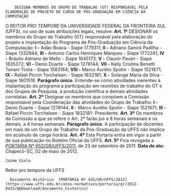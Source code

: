         DESIGNA MEMBROS DO GRUPO DE TRABALHO (GT) RESPONSÁVEL PELA ELABORAÇÃO DE PROJETO DE CURSO DE PÓS-GRADUAÇÃO EM CIÊNCIA DA COMPUTAÇÃO  

 O REITOR *PRO TEMPORE*  DA UNIVERSIDADE FEDERAL DA FRONTEIRA SUL (UFFS), no uso de suas atribuições legais, resolve:   **Art. 1º**  DESIGNAR os membros do Grupo de Trabalho (GT) responsável pela elaboração do projeto e implantação do Programa de Pós-Graduação em Ciência da Computação: **I -**  Adão Boava - Siape 1779311; **II -**  Adriano Sanick Padilha - Siape 1332944; **III -**  Antonio Carlos Henriques Marques - Siape 1772241; **IV -**  Bráulio Adriano de Mello - Siape 1645173; **V -**  Claunir Pavan - Siape 1835372; **VI -**  Denio Duarte - Siape 1278144; **VII -**  Kelly Cristina Benetti Tonani Tosta - Siape 1583184; **VIII -**  Marco Aurélio Spohn - Siape 1521671; **IX -**  Rafael Piccin Torchelsen - Siape 1832181; **X -**  Solange Maria da Silva - Siape 1801518. **Parágrafo único.**  Entende-se como atividades inerentes à implantação do programa a participação em reuniões de trabalho do GT e dos Grupos de Pesquisa, a produção científica e demais atividades correlatas.   **Art. 2º**  Designar os membros que compõem a Comissão responsável pela Coordenação das atividades do Grupo de Trabalho: **I -**  Denio Duarte - Siape 1278144; **II -**  Marco Aurélio Spohn - Siape 1521671; **III -**  Rafael Piccin Torchelsen - Siape 1832181- Presidente.   **Art. 3º**  Os membros da Comissão a que se refere o Art. 2º farão  *jus*  a 8 horas semanais e os demais, a 4 horas semanais. **Parágrafo único.**  A participação de docentes em mais de um Grupo de Trabalho da Pós-Graduação da UFFS não implica em acúmulo de carga horária.   **Art. 4º**  Esta Portaria entra em vigor a partir de sua publicação no Boletim Oficial da UFFS.   **Art. 5º**  Fica revogada a [PORTARIA Nº 652/GR/UFFS/2011](https://www.uffs.edu.br/atos-normativos/portaria/gr/2011-0652), de 23 de setembro de 2011.        **Data do ato:** Chapecó-SC, 02 de maio de 2012.   
 

    Jaime Giolo   
 Reitor pro tempore da UFFS 

      Documento Histórico  [PORTARIA Nº 435/GR/UFFS/2012](https://www.uffs.edu.br/atos-normativos/portaria/gr/2012-0435/@@download/documento_historico)     
      